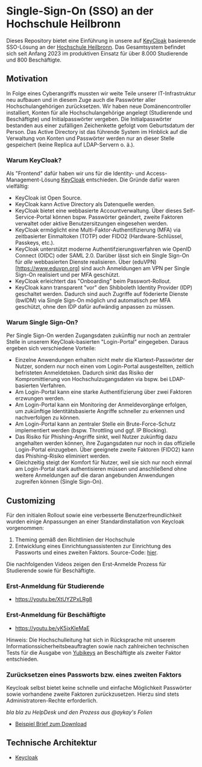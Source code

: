 # Single-Sign-On (SSO) an der Hochschule Heilbronn

Dieses Repository bietet eine Einführung in unsere auf [KeyCloak](https://www.keycloak.org/) basierende SSO-Lösung an der [Hochschule Heilbronn](https://www.hs-heilbronn.de). Das Gesamtsystem befindet sich seit Anfang 2023 im produktiven Einsatz für über 8.000 Studierende und 800 Beschäftigte.

## Motivation

In Folge eines Cyberangriffs mussten wir weite Teile unserer IT-Infrastruktur neu aufbauen und in diesem Zuge auch die Passwörter aller Hochschulangehörigen zurücksetzen. Wir haben neue Domänencontroller installiert, Konten für alle Hochschulangehörige angelegt (Studierende und Beschäftigte) und Initialpasswörter vergeben. Die Initialpasswörter bestanden aus einer zufälligen Zeichenkette gefolgt vom Geburtsdatum der Person. Das Active Directory ist das führende System im Hinblick auf die Verwaltung von Konten und Passwörter werden nur an dieser Stelle gespeichert (keine Replica auf LDAP-Servern o. ä.).

### Warum KeyCloak?

Als "Frontend" dafür haben wir uns für die Identity- und Access-Management-Lösung [KeyCloak](https://www.keycloak.org/) entschieden. Die Gründe dafür waren vielfältig:

* KeyCloak ist Open Source.
* KeyCloak kann Active Directory als Datenquelle werden.
* KeyCloak bietet eine webbasierte Accountverwaltung. Über dieses Self-Service-Portal können bspw. Passwörter geändert, zweite Faktoren verwaltet oder aktive Benutzersitzungen eingesehen werden.
* KeyCloak ermöglicht eine Multi-Faktor-Authentifizierung (MFA) via zeitbasierter Einmaltoken (TOTP) oder FIDO2 (Hardware-Schlüssel, Passkeys, etc.).
* KeyCloak unterstützt moderne Authentifzierungsverfahren wie OpenID Connect (OIDC) oder SAML 2.0. Darüber lässt sich ein Single Sign-On für *alle* webbasierten Dienste realisieren. Über (eduVPN)[https://www.eduvpn.org] sind auch Anmeldungen am VPN per Single Sign-On realisiert und per MFA geschützt.
* KeyCloak erleichtert das "Onboarding" beim Passwort-Rollout.
* KeyCloak kann transparent "vor" den Shibboleth Identity Provider (IDP) geschaltet werden. Dadurch sind auch Zugriffe auf föderierte Dienste (bwIDM) via Single Sign-On möglich und automatisch per MFA geschützt, ohne den IDP dafür aufwändig anpassen zu müssen.

### Warum Single Sign-On?

Per Single Sign-On werden Zugangsdaten zukünftig nur noch an zentraler Stelle in unserem KeyCloak-basierten "Login-Portal" eingegeben. Daraus ergeben sich verschiedene Vorteile:

* Einzelne Anwendungen erhalten nicht mehr die Klartext-Passwörter der Nutzer, sondern nur noch einen vom Login-Portal ausgestellten, zeitlich befristeten Anmeldetoken. Dadurch sinkt das Risiko der Kompromittierung von Hochschulzugangsdaten via bspw. bei LDAP-basierten Verfahren.
* Am Login-Portal kann eine starke Authentifizierung über zwei Faktoren erzwungen werden.
* Am Login-Portal kann ein Monitoring der Anmeldevorgänge erfolgen, um zukünftige Identitätsbasierte Angriffe schneller zu erkennen und nachverfolgen zu können.
* Am Login-Portal kann an zentraler Stelle ein Brute-Force-Schutz implementiert werden (bspw. Throttling und ggf. IP Blocking).
* Das Risiko für Phishing-Angriffe sinkt, weil Nutzer zukünftig dazu angehalten werden können, ihre Zugangsdaten nur noch in das offizielle Login-Portal einzugeben. Über geeignete zweite Faktoren (FIDO2) kann das Phishing-Risiko eliminiert werden.
* Gleichzeitig steigt der Komfort für Nutzer, weil sie sich nur noch einmal am Login-Portal stark authentisieren müssen und anschließend ohne weitere Anmeldungen auf die daran angebunden Anwendungen zugreifen können (Single Sign-On).




## Customizing
Für den initialen Rollout sowie eine verbesserte Benutzerfreundlichkeit wurden einige Anpassungen an einer Standardinstallation von Keycloak vorgenommen:

1. Theming gemäß den Richtlinien der Hochschule
2. Entwicklung eines Einrichtungsassistenten zur Einrichtung des Passworts und eines zweiten Faktors. Source-Code: [hier](https://github.com/hhn/sso-helpdesk).

Die nachfolgenden Videos zeigen den Erst-Anmelde Prozess für Studierende sowie für Beschäftigte.

### Erst-Anmeldung für Studierende

- https://youtu.be/XtUYZPxLRg8

### Erst-Anmeldung für Beschäftigte

- https://youtu.be/yK5jxKleMaE

Hinweis: Die Hochschulleitung hat sich in Rücksprache mit unserem Informationssicherheitsbeauftragten sowie nach zahlreichen technischen Tests für die Ausgabe von
[Yubikeys](https://www.yubico.com/) an Beschäftigte als zweiter Faktor entschieden.

### Zurücksetzen eines Passworts bzw. eines zweiten Faktors

Keycloak selbst bietet keine schnelle und einfache Möglichkeit Passwörter sowie vorhandene zweite Faktoren zurückzusetzen.
Hierzu sind stets Administratoren-Rechte erforderlich.

*bla bla zu HelpDesk und den Prozess aus @aykay's Folien*

- [Beispiel Brief zum Download](src/demo-brief-helpdesk.pdf)

## Technische Architektur

- [Keycloak](Keycloak.md)